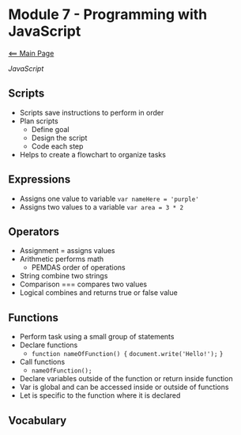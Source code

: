 # Module 7 - Programming with JavaScript

[<== Main Page](../README.md)

*JavaScript* 

## Scripts

- Scripts save instructions to perform in order
- Plan scripts
  - Define goal
  - Design the script
  - Code each step
- Helps to create a flowchart to organize tasks

## Expressions

- Assigns one value to variable ```var nameHere = 'purple'```
- Assigns two values to a variable ```var area = 3 * 2```

## Operators

- Assignment = assigns values
- Arithmetic performs math
  - PEMDAS order of operations
- String combine two strings
- Comparison === compares two values
- Logical combines and returns true or false value

## Functions

- Perform task using a small group of statements
- Declare functions
  - ```function nameOfFunction() {```
    ```document.write('Hello!');```
    ```}```
- Call functions
  - ```nameOfFunction();```
- Declare variables outside of the function or return inside function
- Var is global and can be accessed inside or outside of functions
- Let is specific to the function where it is declared

## Vocabulary
